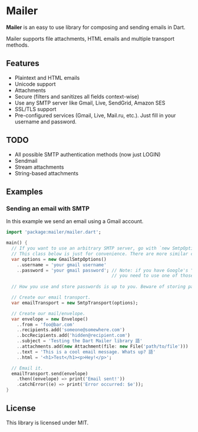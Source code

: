 Mailer
==

**Mailer** is an easy to use library for composing and sending emails in Dart.

Mailer supports file attachments, HTML emails and multiple transport methods.

## Features

* Plaintext and HTML emails
* Unicode support
* Attachments
* Secure (filters and sanitizes all fields context-wise)
* Use any SMTP server like Gmail, Live, SendGrid, Amazon SES
* SSL/TLS support
* Pre-configured services (Gmail, Live, Mail.ru, etc.). Just fill in your username and password.

## TODO

* All possible SMTP authentication methods (now just LOGIN)
* Sendmail
* Stream attachments
* String-based attachments

## Examples

### Sending an email with SMTP

In this example we send an email using a Gmail account.
```dart
import 'package:mailer/mailer.dart';

main() {
  // If you want to use an arbitrary SMTP server, go with `new SmtpOptions()`.
  // This class below is just for convenience. There are more similar classes available.
  var options = new GmailSmtpOptions()
    ..username = 'your gmail username'
    ..password = 'your gmail password'; // Note: if you have Google's "app specific passwords" enabled,
                                        // you need to use one of those here.
                                        
  // How you use and store passwords is up to you. Beware of storing passwords in plain.

  // Create our email transport.
  var emailTransport = new SmtpTransport(options);

  // Create our mail/envelope.
  var envelope = new Envelope()
    ..from = 'foo@bar.com'
    ..recipients.add('someone@somewhere.com')
    ..bccRecipients.add('hidden@recipient.com')
    ..subject = 'Testing the Dart Mailer library 語'
    ..attachments.add(new Attachment(file: new File('path/to/file')))
    ..text = 'This is a cool email message. Whats up? 語'
    ..html = '<h1>Test</h1><p>Hey!</p>';

  // Email it.
  emailTransport.send(envelope)
    .then((envelope) => print('Email sent!'))
    .catchError((e) => print('Error occurred: $e'));
}
```

## License
This library is licensed under MIT.
